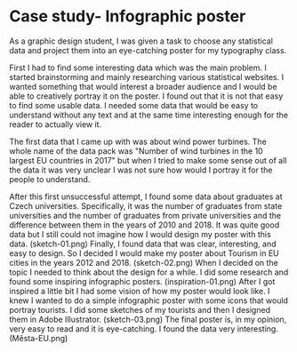 # Case study- Infographic poster

As a graphic design student, I was given a task to choose any statistical data and project them into an eye-catching poster for my typography class. 

First I had to find some interesting data which was the main problem. I started brainstorming and mainly researching various statistical websites. I wanted something that would interest a broader audience and I would be able to creatively portray it on the poster. I found out that it is not that easy to find some usable data. I needed some data that would be easy to understand without any text and at the same time interesting enough for the reader to actually view it. 

The first data that I came up with was about wind power turbines. The whole name of the data pack was "Number of wind turbines in the 10 largest EU countries in 2017" but when I tried to make some sense out of all the data it was very unclear I was not sure how would I portray it for the people to understand. 

After this first unsuccessful attempt, I found some data about graduates at Czech universities. Specifically, it was the number of graduates from state universities and the number of graduates from private universities and the difference between them in the years of 2010 and 2018. It was quite good data but I still could not imagine how I would design my poster with this data.
(sketch-01.png)
Finally, I found data that was clear, interesting, and easy to design. So I decided I would make my poster about Tourism in EU cities in the years 2012 and 2018.
(sketch-02.png)
When I decided on the topic I needed to think about the design for a while. I did some research and found some inspiring infographic posters. 
(inspiration-01.png)
After I got inspired a little bit I had some vision of how my poster would look like. I knew I wanted to do a simple infographic poster with some icons that would portray tourists. I did some sketches of my tourists and then I designed them in Adobe Illustrator. 
(sketch-03.png)
The final poster is, in my opinion, very easy to read and it is eye-catching. I found the data very interesting.
(Města-EU.png)
